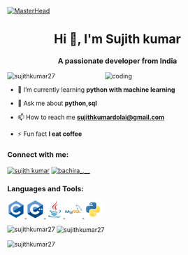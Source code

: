 [![MasterHead](https://user-images.githubusercontent.com/10498744/210012254-234538ff-d198-48aa-8964-37e6fd45d227.gif)](https//sujithkumar27.io)
<h1 align="center">Hi 👋, I'm Sujith kumar</h1>
<h3 align="center">A passionate developer from India</h3>
<img align="right" alt="coding" width="280" src="https://i.redd.it/oc2qyms825361.gif">


<p align="left"> <img src="https://komarev.com/ghpvc/?username=sujithkumar27&label=Profile%20views&color=0e75b6&style=flat" alt="sujithkumar27" /> </p>

- 🌱 I’m currently learning **python with machine learning**

- 💬 Ask me about **python,sql**

- 📫 How to reach me **sujithkumardolai@gmail.com**

- ⚡ Fun fact **I eat coffee**

<h3 align="left">Connect with me:</h3>
<p align="left">
<a href="https://linkedin.com/in/sujith kumar" target="blank"><img align="center" src="https://raw.githubusercontent.com/rahuldkjain/github-profile-readme-generator/master/src/images/icons/Social/linked-in-alt.svg" alt="sujith kumar" height="30" width="40" /></a>
<a href="https://instagram.com/bachira_.__" target="blank"><img align="center" src="https://raw.githubusercontent.com/rahuldkjain/github-profile-readme-generator/master/src/images/icons/Social/instagram.svg" alt="bachira_.__" height="30" width="40" /></a>
</p>

<h3 align="left">Languages and Tools:</h3>
<p align="left"> <a href="https://www.cprogramming.com/" target="_blank" rel="noreferrer"> <img src="https://raw.githubusercontent.com/devicons/devicon/master/icons/c/c-original.svg" alt="c" width="40" height="40"/> </a> <a href="https://www.w3schools.com/cpp/" target="_blank" rel="noreferrer"> <img src="https://raw.githubusercontent.com/devicons/devicon/master/icons/cplusplus/cplusplus-original.svg" alt="cplusplus" width="40" height="40"/> </a> <a href="https://www.java.com" target="_blank" rel="noreferrer"> <img src="https://raw.githubusercontent.com/devicons/devicon/master/icons/java/java-original.svg" alt="java" width="40" height="40"/> </a> <a href="https://www.mysql.com/" target="_blank" rel="noreferrer"> <img src="https://raw.githubusercontent.com/devicons/devicon/master/icons/mysql/mysql-original-wordmark.svg" alt="mysql" width="40" height="40"/> </a> <a href="https://www.python.org" target="_blank" rel="noreferrer"> <img src="https://raw.githubusercontent.com/devicons/devicon/master/icons/python/python-original.svg" alt="python" width="40" height="40"/> </a> </p>

<p><img align="left" src="https://github-readme-stats.vercel.app/api/top-langs?username=sujithkumar27&theme=highcontrast&hide_border=false_show_icons=true&locale=en&layout=compact" alt="sujithkumar27" /></p>

<p>&nbsp;<img align="center" src="https://github-readme-stats.vercel.app/api?username=sujithkumar27&theme=highcontrast&hide_border=true_icons=true&locale=en" alt="sujithkumar27" /></p>

<p><img align="center" src="https://github-readme-streak-stats.herokuapp.com/?user=sujithkumar27&theme=highcontrast&hide_border=false" alt="sujithkumar27" /></p>
